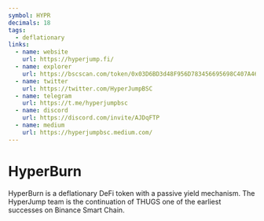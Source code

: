 ```yaml
---
symbol: HYPR
decimals: 18
tags:
  - deflationary
links:
  - name: website
    url: https://hyperjump.fi/
  - name: explorer
    url: https://bscscan.com/token/0x03D6BD3d48F956D783456695698C407A46ecD54d
  - name: twitter
    url: https://twitter.com/HyperJumpBSC
  - name: telegram
    url: https://t.me/hyperjumpbsc
  - name: discord
    url: https://discord.com/invite/AJDqFTP
  - name: medium
    url: https://hyperjumpbsc.medium.com/
---
```


# HyperBurn

HyperBurn is a deflationary DeFi token with a passive yield mechanism. The HyperJump team is the continuation of THUGS one of the earliest successes on Binance Smart Chain.
